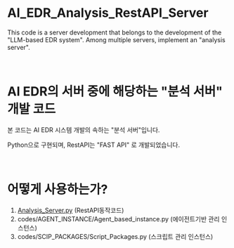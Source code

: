 # AI_EDR_Analysis_RestAPI_Server
This code is a server development that belongs to the development of the "LLM-based EDR system". Among multiple servers, implement an "analysis server".

</br>

# AI EDR의 서버 중에 해당하는 "분석 서버" 개발 코드
본 코드는 AI EDR 시스템 개발의 속하는 "분석 서버"입니다.

Python으로 구현되며, RestAPI는 "FAST API" 로 개발되었습니다.

</br>

# 어떻게 사용하는가? 

1. [Analysis_Server.py](https://github.com/lastime1650/AI_EDR_Analysis_RestAPI_Server/blob/main/codes/Analysis_Server.py) (RestAPI동작코드)
2. codes/AGENT_INSTANCE/Agent_based_instance.py (에이전트기반 관리 인스턴스)
3. codes/SCIP_PACKAGES/Script_Packages.py (스크립트 관리 인스턴스)
